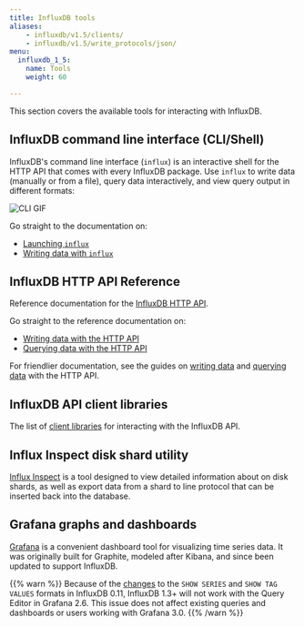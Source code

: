 ```yaml
---
title: InfluxDB tools
aliases:
    - influxdb/v1.5/clients/
    - influxdb/v1.5/write_protocols/json/
menu:
  influxdb_1_5:
    name: Tools
    weight: 60

---
```


This section covers the available tools for interacting with InfluxDB.

## InfluxDB command line interface (CLI/Shell)

InfluxDB's command line interface (`influx`) is an interactive shell for the
HTTP API that comes with every InfluxDB package.
Use `influx` to write data (manually or from a file), query data interactively,
and view query output in different formats:

![CLI GIF](/img/influxdb/1-3-cli-1-0-beta.gif)

Go straight to the documentation on:

* [Launching `influx`](/influxdb/v1.5/tools/shell/#using-influx)
* [Writing data with `influx`](/influxdb/v1.5/tools/shell/#write-data-to-influxdb-with-insert)

## InfluxDB HTTP API Reference

Reference documentation for the [InfluxDB HTTP API](/influxdb/v1.5/tools/api/).

Go straight to the reference documentation on:

* [Writing data with the HTTP API](/influxdb/v1.5/tools/api/#write)
* [Querying data with the HTTP API](/influxdb/v1.5/tools/api/#query)

For friendlier documentation, see the guides on
[writing data](/influxdb/v1.5/guides/writing_data/) and
[querying data](/influxdb/v1.5/guides/querying_data/) with the HTTP API.

## InfluxDB API client libraries

The list of [client libraries](/influxdb/v1.5/tools/api_client_libraries/) for interacting with the InfluxDB API.

## Influx Inspect disk shard utility

[Influx Inspect](/influxdb/v1.5/tools/influx_inspect/) is a tool designed to view detailed information about on disk shards, as well as export data from a shard to line protocol that can be inserted back into the database.

## Grafana graphs and dashboards

[Grafana](https://grafana.com/docs/grafana/latest/features/datasources/influxdb/)
is a convenient dashboard tool for visualizing time series data.
It was originally built for Graphite, modeled after Kibana, and since been updated to support InfluxDB.

{{% warn %}}
Because of the [changes](https://archive.docs.influxdata.com/influxdb/v0.11/concepts/010_vs_011/#breaking-api-changes) to the `SHOW SERIES` and `SHOW TAG VALUES` formats in InfluxDB 0.11, InfluxDB 1.3+ will not work with the Query Editor in Grafana 2.6.
This issue does not affect existing queries and dashboards or users working with Grafana 3.0.
{{% /warn %}}

